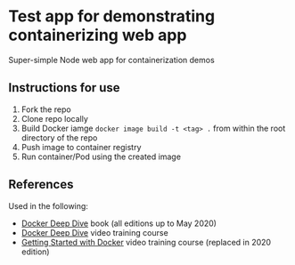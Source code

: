 # Test app for demonstrating containerizing web app

Super-simple Node web app for containerization demos

## Instructions for use

1. Fork the repo 
2. Clone repo locally
3. Build Docker iamge `docker image build -t <tag> .` from within the root directory of the repo 
4. Push image to container registry
5. Run container/Pod using the created image

## References

Used in the following:
- [Docker Deep Dive](https://www.amazon.com/Docker-Deep-Dive-Nigel-Poulton/dp/1521822808/ref=sr_1_2?dchild=1&keywords=docker&qid=1601542106&sr=8-2) book (all editions up to May 2020)
- [Docker Deep Dive](https://www.pluralsight.com/courses/docker-deep-dive-update) video training course
- [Getting Started with Docker](https://www.pluralsight.com/courses/docker-getting-started) video training course (replaced in 2020 edition)
